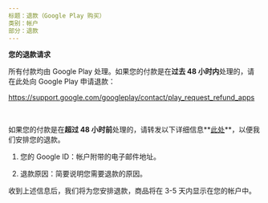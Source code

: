 ```yaml
---
标题：退款（Google Play 购买）
类别：帐户
部分：退款
---
```

**您的退款请求**

所有付款均由 Google Play 处理。如果您的付款是在**过去 48 小时内**处理的，请在此处向 Google Play 申请退款：

<https://support.google.com/googleplay/contact/play_request_refund_apps>

 

如果您的付款是在**超过 48 小时前**处理的，请转发以下详细信息**[此处](https://help.Studycat.com/hc/en-gb/requests/new)**，以便我们安排您的退款。

1. 您的 Google ID：帐户附带的电子邮件地址。

2. 退款原因：简要说明您需要退款的原因。

收到上述信息后，我们将为您安排退款，商品将在 3\-5 天内显示在您的帐户中。
